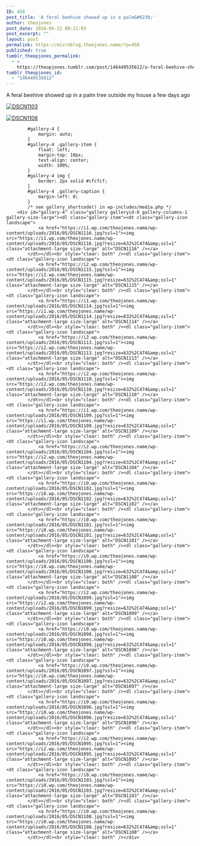 ```yaml
---
ID: 458
post_title: 'A feral beehive showed up in a palm&#8230;'
author: theojones
post_date: 2016-05-21 00:21:03
post_excerpt: ""
layout: post
permalink: https://microblog.theojones.name/?p=458
published: true
tumblr_theopjones_permalink:
  - >
    https://theopjones.tumblr.com/post/146449535612/a-feral-beehive-showed-up-in-a-palm
tumblr_theopjones_id:
  - "146449535612"
---
```

<p>A feral beehive showed up in a palm tree outside my house a few days ago</p>
<p><a href="https://i0.wp.com/theojones.name/wp-content/uploads/2016/05/DSCN1103.jpg?ssl=1"><img class="alignnone wp-image-280 size-large" src="https://i0.wp.com/theojones.name/wp-content/uploads/2016/05/DSCN1103-1024x768.jpg?fit=632%2C474&amp;ssl=1" alt="DSCN1103" /></a></p>
<p><a href="https://i0.wp.com/theojones.name/wp-content/uploads/2016/05/DSCN1108.jpg?ssl=1"><img class="alignnone wp-image-275 size-large" src="https://i0.wp.com/theojones.name/wp-content/uploads/2016/05/DSCN1108-1024x768.jpg?fit=632%2C474&amp;ssl=1" alt="DSCN1108" /></a></p>
<!-- more -->

		
			#gallery-4 {
				margin: auto;
			}
			#gallery-4 .gallery-item {
				float: left;
				margin-top: 10px;
				text-align: center;
				width: 100%;
			}
			#gallery-4 img {
				border: 2px solid #cfcfcf;
			}
			#gallery-4 .gallery-caption {
				margin-left: 0;
			}
			/* see gallery_shortcode() in wp-includes/media.php */
		<div id="gallery-4" class="gallery galleryid-0 gallery-columns-1 gallery-size-large"><dl class="gallery-item"><dt class="gallery-icon landscape">
				<a href="https://i1.wp.com/theojones.name/wp-content/uploads/2016/05/DSCN1116.jpg?ssl=1"><img src="https://i1.wp.com/theojones.name/wp-content/uploads/2016/05/DSCN1116.jpg?resize=632%2C474&amp;ssl=1" class="attachment-large size-large" alt="DSCN1116" /></a>
			</dt></dl><br style="clear: both" /><dl class="gallery-item"><dt class="gallery-icon landscape">
				<a href="https://i2.wp.com/theojones.name/wp-content/uploads/2016/05/DSCN1115.jpg?ssl=1"><img src="https://i2.wp.com/theojones.name/wp-content/uploads/2016/05/DSCN1115.jpg?resize=632%2C474&amp;ssl=1" class="attachment-large size-large" alt="DSCN1115" /></a>
			</dt></dl><br style="clear: both" /><dl class="gallery-item"><dt class="gallery-icon landscape">
				<a href="https://i1.wp.com/theojones.name/wp-content/uploads/2016/05/DSCN1114.jpg?ssl=1"><img src="https://i1.wp.com/theojones.name/wp-content/uploads/2016/05/DSCN1114.jpg?resize=632%2C474&amp;ssl=1" class="attachment-large size-large" alt="DSCN1114" /></a>
			</dt></dl><br style="clear: both" /><dl class="gallery-item"><dt class="gallery-icon landscape">
				<a href="https://i2.wp.com/theojones.name/wp-content/uploads/2016/05/DSCN1113.jpg?ssl=1"><img src="https://i2.wp.com/theojones.name/wp-content/uploads/2016/05/DSCN1113.jpg?resize=632%2C474&amp;ssl=1" class="attachment-large size-large" alt="DSCN1113" /></a>
			</dt></dl><br style="clear: both" /><dl class="gallery-item"><dt class="gallery-icon landscape">
				<a href="https://i2.wp.com/theojones.name/wp-content/uploads/2016/05/DSCN1110.jpg?ssl=1"><img src="https://i2.wp.com/theojones.name/wp-content/uploads/2016/05/DSCN1110.jpg?resize=632%2C474&amp;ssl=1" class="attachment-large size-large" alt="DSCN1110" /></a>
			</dt></dl><br style="clear: both" /><dl class="gallery-item"><dt class="gallery-icon landscape">
				<a href="https://i1.wp.com/theojones.name/wp-content/uploads/2016/05/DSCN1109.jpg?ssl=1"><img src="https://i1.wp.com/theojones.name/wp-content/uploads/2016/05/DSCN1109.jpg?resize=632%2C474&amp;ssl=1" class="attachment-large size-large" alt="DSCN1109" /></a>
			</dt></dl><br style="clear: both" /><dl class="gallery-item"><dt class="gallery-icon landscape">
				<a href="https://i2.wp.com/theojones.name/wp-content/uploads/2016/05/DSCN1104.jpg?ssl=1"><img src="https://i2.wp.com/theojones.name/wp-content/uploads/2016/05/DSCN1104.jpg?resize=632%2C474&amp;ssl=1" class="attachment-large size-large" alt="DSCN1104" /></a>
			</dt></dl><br style="clear: both" /><dl class="gallery-item"><dt class="gallery-icon landscape">
				<a href="https://i0.wp.com/theojones.name/wp-content/uploads/2016/05/DSCN1102.jpg?ssl=1"><img src="https://i0.wp.com/theojones.name/wp-content/uploads/2016/05/DSCN1102.jpg?resize=632%2C474&amp;ssl=1" class="attachment-large size-large" alt="DSCN1102" /></a>
			</dt></dl><br style="clear: both" /><dl class="gallery-item"><dt class="gallery-icon landscape">
				<a href="https://i0.wp.com/theojones.name/wp-content/uploads/2016/05/DSCN1101.jpg?ssl=1"><img src="https://i0.wp.com/theojones.name/wp-content/uploads/2016/05/DSCN1101.jpg?resize=632%2C474&amp;ssl=1" class="attachment-large size-large" alt="DSCN1101" /></a>
			</dt></dl><br style="clear: both" /><dl class="gallery-item"><dt class="gallery-icon landscape">
				<a href="https://i0.wp.com/theojones.name/wp-content/uploads/2016/05/DSCN1100.jpg?ssl=1"><img src="https://i0.wp.com/theojones.name/wp-content/uploads/2016/05/DSCN1100.jpg?resize=632%2C474&amp;ssl=1" class="attachment-large size-large" alt="DSCN1100" /></a>
			</dt></dl><br style="clear: both" /><dl class="gallery-item"><dt class="gallery-icon landscape">
				<a href="https://i2.wp.com/theojones.name/wp-content/uploads/2016/05/DSCN1099.jpg?ssl=1"><img src="https://i2.wp.com/theojones.name/wp-content/uploads/2016/05/DSCN1099.jpg?resize=632%2C474&amp;ssl=1" class="attachment-large size-large" alt="DSCN1099" /></a>
			</dt></dl><br style="clear: both" /><dl class="gallery-item"><dt class="gallery-icon landscape">
				<a href="https://i0.wp.com/theojones.name/wp-content/uploads/2016/05/DSCN1098.jpg?ssl=1"><img src="https://i0.wp.com/theojones.name/wp-content/uploads/2016/05/DSCN1098.jpg?resize=632%2C474&amp;ssl=1" class="attachment-large size-large" alt="DSCN1098" /></a>
			</dt></dl><br style="clear: both" /><dl class="gallery-item"><dt class="gallery-icon landscape">
				<a href="https://i0.wp.com/theojones.name/wp-content/uploads/2016/05/DSCN1097.jpg?ssl=1"><img src="https://i0.wp.com/theojones.name/wp-content/uploads/2016/05/DSCN1097.jpg?resize=632%2C474&amp;ssl=1" class="attachment-large size-large" alt="DSCN1097" /></a>
			</dt></dl><br style="clear: both" /><dl class="gallery-item"><dt class="gallery-icon landscape">
				<a href="https://i0.wp.com/theojones.name/wp-content/uploads/2016/05/DSCN1096.jpg?ssl=1"><img src="https://i0.wp.com/theojones.name/wp-content/uploads/2016/05/DSCN1096.jpg?resize=632%2C474&amp;ssl=1" class="attachment-large size-large" alt="DSCN1096" /></a>
			</dt></dl><br style="clear: both" /><dl class="gallery-item"><dt class="gallery-icon landscape">
				<a href="https://i2.wp.com/theojones.name/wp-content/uploads/2016/05/DSCN1095.jpg?ssl=1"><img src="https://i2.wp.com/theojones.name/wp-content/uploads/2016/05/DSCN1095.jpg?resize=632%2C474&amp;ssl=1" class="attachment-large size-large" alt="DSCN1095" /></a>
			</dt></dl><br style="clear: both" /><dl class="gallery-item"><dt class="gallery-icon landscape">
				<a href="https://i0.wp.com/theojones.name/wp-content/uploads/2016/05/DSCN1103.jpg?ssl=1"><img src="https://i0.wp.com/theojones.name/wp-content/uploads/2016/05/DSCN1103.jpg?resize=632%2C474&amp;ssl=1" class="attachment-large size-large" alt="DSCN1103" /></a>
			</dt></dl><br style="clear: both" /><dl class="gallery-item"><dt class="gallery-icon landscape">
				<a href="https://i0.wp.com/theojones.name/wp-content/uploads/2016/05/DSCN1108.jpg?ssl=1"><img src="https://i0.wp.com/theojones.name/wp-content/uploads/2016/05/DSCN1108.jpg?resize=632%2C474&amp;ssl=1" class="attachment-large size-large" alt="DSCN1108" /></a>
			</dt></dl><br style="clear: both" /></div>